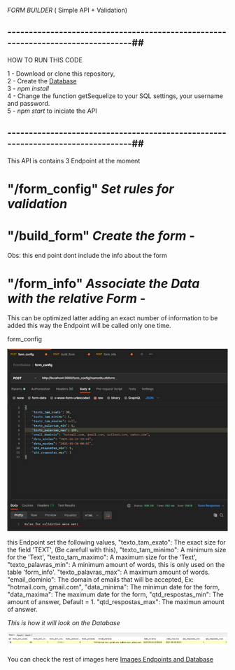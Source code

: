 *FORM BUILDER* ( Simple API + Validation)
## --------------------------------------------------------------------------------##  
HOW TO RUN THIS CODE

1 - Download or clone this repository,  
2 - Create the [Database](https://github.com/eliseudr/FormBuilder/tree/master/database)  
3 - *npm install*  
4 - Change the function getSequelize to your SQL settings, your username and password.  
5 - *npm start* to iniciate the API

## --------------------------------------------------------------------------------##

This API is contains 3 Endpoint at the moment

# "/form_config" *Set rules for validation*
# "/build_form" *Create the form* - 
  Obs: this end point dont include the info about the form
# "/form_info" *Associate the Data with the relative Form* - 
  This can be optimized latter adding an exact number of information to be added this way the Endpoint will be called only one time.

form_config  

![](https://github.com/eliseudr/FormBuilder/blob/master/images/Endpoint_formconfig.png)

this Endpoint set the following values,
  "texto_tam_exato": The exact size for the field 'TEXT', 
    (Be carefull with this),
  "texto_tam_minimo": A minimum size for the 'Text',
  "texto_tam_maximo": A maximum size for the 'Text',
  "texto_palavras_min": A minimum amount of words, 
    this is only used on the table 'form_info'.
  "texto_palavras_max": A maximum amount of words.    
  "email_dominio": The domain of emails that
    will be accepted, Ex: "hotmail.com, gmail.com",
  "data_minima": The minimun date for the form,
  "data_maxima": The maximum date for the form,
  "qtd_respostas_min": The amount of answer, Default = 1.
  "qtd_respostas_max": The maximun amount of answer.
  
  *This is how it will look on the Database*
  
  ![](https://github.com/eliseudr/FormBuilder/blob/master/images/db_formconfig.png)
  
  You can check the rest of images here [Images Endpoints and Database](https://github.com/eliseudr/FormBuilder/tree/master/images)
  
